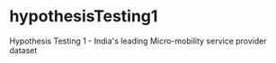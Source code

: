 # hypothesisTesting1
Hypothesis Testing 1 - India's leading Micro-mobility service provider dataset
